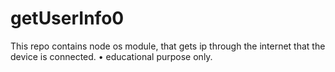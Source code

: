 # getUserInfo0
This repo contains node os module, 
that gets ip through the internet that the device is connected. 
• educational purpose only.
